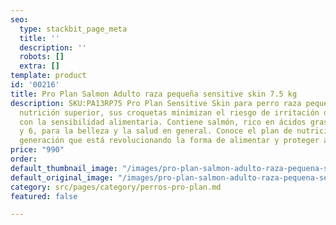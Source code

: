 ```yaml
---
seo:
  type: stackbit_page_meta
  title: ''
  description: ''
  robots: []
  extra: []
template: product
id: '00216'
title: Pro Plan Salmon Adulto raza pequeña sensitive skin 7.5 kg
description: SKU:PA13RP75 Pro Plan Sensitive Skin para perro raza pequeña brinda una
  nutrición superior, sus croquetas minimizan el riesgo de irritación de la piel asociada
  con la sensibilidad alimentaria. Contiene salmón, rico en ácidos grasos Omega 3
  y 6, para la belleza y la salud en general. Conoce el plan de nutrición de última
  generación que está revolucionando la forma de alimentar y proteger a los perros.
price: "990"
order: 
default_thumbnail_image: "/images/pro-plan-salmon-adulto-raza-pequena-sensitive-skin-3-kg.jpg"
default_original_image: "/images/pro-plan-salmon-adulto-raza-pequena-sensitive-skin-3-kg.jpg"
category: src/pages/category/perros-pro-plan.md
featured: false

---
```

